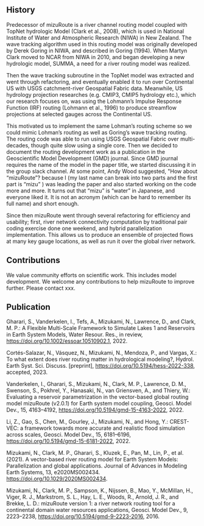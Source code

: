 ## History

Predecessor of mizuRoute is a river channel routing model coupled with TopNet hydrologic Model (Clark et al., 2008), which is used in National Institute of Water and Atmospheric Research (NIWA) in New Zealand. 
The wave tracking algorithm used in this routing model was originally developed by Derek Goring in NIWA, and described in Goring (1994). 
When Martyn Clark moved to NCAR from NIWA in 2010, and began developing a new hydrologic model, SUMMA, a need for a river routing model was realized. 

Then the wave tracking subroutine in the TopNet model was extracted and went through refactoring, and eventually enabled it to run over Continental US with USGS catchment-river Geospatial Fabric data. 
Meanwhile, US hydrology projection researches (e.g. CMIP3, CMIP5 hydrology etc.), which our research focuses on, was using the Lohmann’s Impulse Response Function (IRF) routing (Lohmann et al., 1996) to produce streamflow projections at selected gauges across the Continental US. 

This motivated us to implement the same Lohman’s routing scheme so we could mimic Lohman’s routing as well as Goring’s wave tracking routing. The routing code was able to run using USGS Geospatial Fabric over multi-decades, though quite slow using a single core. 
Then we decided to document the routing development work as a publication in the Geoscientific Model Development (GMD) journal. Since GMD journal requires the name of the model in the paper title, we started discussing it in the group slack channel. At some point, Andy Wood suggested, "How about “mizuRoute”? because I (my last name can break into two parts and the first part is “mizu” ) was leading the paper and also started working on the code more and more. It turns out that “mizu” is “water” in Japanese, and everyone liked it. It is not an acronym (which can be hard to remember its full name) and short enough.

Since then mizuRoute went through several refactoring for efficiency and usability; first, river network connectivity computation by traditional pair coding exercise done one weekend, and hybrid parallelization implementation. 
This allows us to produce an ensemble of projected flows at many key gauge locations, as well as run it over the global river network.


## Contributions

We value community efforts on scientific work. This includes model development. We welcome any contributions to help mizuRoute to improve further. Please contact xxx.


## Publication

Gharari, S., Vanderkelen, I., Tefs, A., Mizukami, N., Lawrence, D., and Clark, M. P.: A Flexible Multi-Scale Framework to Simulate Lakes 1 and Reservoirs in Earth System Models, Water Resour. Res., in review, https://doi.org/10.1002/essoar.10510902.1, 2022.

Cortés-Salazar, N., Vásquez, N., Mizukami, N., Mendoza, P., and Vargas, X.: To what extent does river routing matter in hydrological modeling?, Hydrol. Earth Syst. Sci. Discuss. [preprint], https://doi.org/10.5194/hess-2022-338, accepted, 2023.

Vanderkelen, I., Gharari, S., Mizukami, N., Clark, M. P., Lawrence, D. M., Swenson, S., Pokhrel, Y., Hanasaki, N., van Griensven, A., and Thiery, W.: Evaluating a reservoir parametrization in the vector-based global routing model mizuRoute (v2.0.1) for Earth system model coupling, Geosci. Model Dev., 15, 4163–4192, https://doi.org/10.5194/gmd-15-4163-2022, 2022.

Li, Z., Gao, S., Chen, M., Gourley, J., Mizukami, N., and Hong, Y.: CREST-VEC: a framework towards more accurate and realistic flood simulation across scales, Geosci. Model Dev., 15, 6181–6196, https://doi.org/10.5194/gmd-15-6181-2022, 2022.

Mizukami, N., Clark, M. P., Gharari, S., Kluzek, E., Pan, M., Lin, P., et al. (2021). A vector-based river routing model for Earth System Models: Parallelization and global applications. Journal of Advances in Modeling Earth Systems, 13, e2020MS002434. https://doi.org/10.1029/2020MS002434.

Mizukami, N., Clark, M. P., Sampson, K., Nijssen, B., Mao, Y., McMillan, H., Viger, R. J., Markstrom, S. L., Hay, L. E., Woods, R., Arnold, J. R., and Brekke, L. D.: mizuRoute version 1: a river network routing tool for a continental domain water resources applications, Geosci. Model Dev., 9, 2223–2238, https://doi.org/10.5194/gmd-9-2223-2016, 2016.

